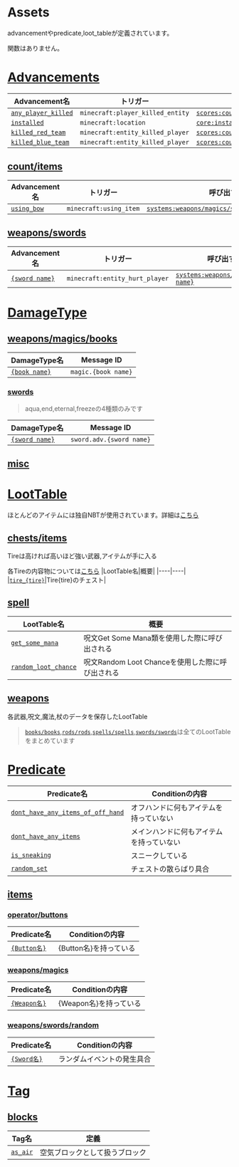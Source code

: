 # Assets
advancementやpredicate,loot_tableが定義されています。

関数はありません。

# [Advancements](advancements/)
|Advancement名|トリガー|呼び出す関数|
|----|----|----|
|[`any_player_killed`](advancements/any_player_killed.json)|`minecraft:player_killed_entity`|[`scores:count/killed/add/any_player_killed`](/Attack/data/scores/functions/count/killed/add/any_player_killed.mcfunction)|
|[`installed`](advancements/installed.json)|`minecraft:location`|[`core:installed/message`](/Attack/data/core/functions/installed/message.mcfunction)|
|[`killed_red_team`](advancements/killed_red_team.json)|`minecraft:entity_killed_player`|[`scores:count/killed/add/reds_score`](/Attack/data/scores/functions/count/killed/add/reds_score.mcfunction)|
|[`killed_blue_team`](advancements/killed_blue_team.json)|`minecraft:entity_killed_player`|[`scores:count/killed/add/blues_score`](/Attack/data/scores/functions/count/killed/add/blues_score.mcfunction)|

## [count/](advancements/count/)[items](advancements/count/items/)
|Advancement名|トリガー|呼び出す関数|
|----|----|----|
|[`using_bow`](advancements/count/items/using_bow.json)|`minecraft:using_item`|[`systems:weapons/magics/spells/count_using_time`](/Attack/data/systems/functions/weapons/magics/spells/count_using_time.mcfunction)|

## [weapons/](advancements/weapons/)[swords](advancements/weapons/swords/)
|Advancement名|トリガー|呼び出す関数|
|----|----|----|
|[`{sword name}`](advancements/weapons/swords/)|`minecraft:entity_hurt_player`|[`systems:weapons/swords/{sword name}`](/Attack/data/systems/functions/weapons/swords/)|

# [DamageType](damage_type/)
## [weapons/](damage_type/weapons/)[magics/](damage_type/weapons/magics/)[books](damage_type/weapons/magics/books/)
|DamageType名|Message ID|
|----|----|
|[`{book name}`](damage_type/weapons/magics/books/)|`magic.{book name}`|

### [swords](damage_type/weapons/swords/)
> aqua,end,eternal,freezeの4種類のみです

|DamageType名|Message ID|
|----|----|
|[`{sword name}`](damage_type/weapons/swords/)|`sword.adv.{sword name}`|

## [misc](damage_type/misc/)

# [LootTable](loot_tables/)
ほとんどのアイテムには独自NBTが使用されています。詳細は[こちら](/Attack/data/assets/loot_tables/weapons/About_NBTs.md)

## [chests/](loot_tables/chests/)[items](loot_tables/chests/items/)
Tireは高ければ高いほど強い武器,アイテムが手に入る

各Tireの内容物については[こちら](loot_tables/chests/items/Tire.md)
|LootTable名|概要|
|----|----|
|[`tire_{tire}`](loot_tables/chests/items/)|Tire{tire}のチェスト|

## [spell](loot_tables/spells/)
|LootTable名|概要|
|----|----|
|[`get_some_mana`](loot_tables/spells/get_some_mana.json)|呪文Get Some Mana類を使用した際に呼び出される|
|[`random_loot_chance`](loot_tables/spells/random_loot_chance.json)|呪文Random Loot Chanceを使用した際に呼び出される|

## [weapons](loot_tables/weapons/)
各武器,呪文,魔法,杖のデータを保存したLootTable

> [`books/books`](loot_tables/weapons/books/books.json),[`rods/rods`](loot_tables/weapons/rods/rods.json),[`spells/spells`](loot_tables/weapons/spells/spells.json),[`swords/swords`](loot_tables/weapons/swords/swords.json)は全てのLootTableをまとめています

# [Predicate](predicates/)
|Predicate名|Conditionの内容|
|----|----|
|[`dont_have_any_items_of_off_hand`](predicates/dont_have_any_items_of_off_hand.json)|オフハンドに何もアイテムを持っていない|
|[`dont_have_any_items`](predicates/dont_have_any_items.json)|メインハンドに何もアイテムを持っていない|
|[`is_sneaking`](predicates/is_sneaking.json)|スニークしている|
|[`random_set`](predicates/random_set.json)|チェストの散らばり具合|

## [items](predicates/items/)
### [operator/](predicates/items/operator/)[buttons](predicates/items/operator/buttons/)
|Predicate名|Conditionの内容|
|----|----|
|[`{Button名}`](predicates/items/operator/buttons/)|{Button名}を持っている|

### [weapons/](predicates/items/weapons/)[magics](predicates/items/weapons/magics/)
|Predicate名|Conditionの内容|
|----|----|
|[`{Weapon名}`](predicates/items/weapons/magics/)|{Weapon名}を持っている|

### [weapons/](predicates/items/weapons/)[swords/](predicates/items/weapons/swords/)[random](predicates/items/weapons/swords/random/)
|Predicate名|Conditionの内容|
|----|----|
|[`{Sword名}`](predicates/items/weapons/swords/random/)|ランダムイベントの発生具合|

# [Tag](tags/)
## [blocks](tags/blocks/)
|Tag名|定義|
|----|----|
|[`as_air`](tags/blocks/as_air.json)|空気ブロックとして扱うブロック|